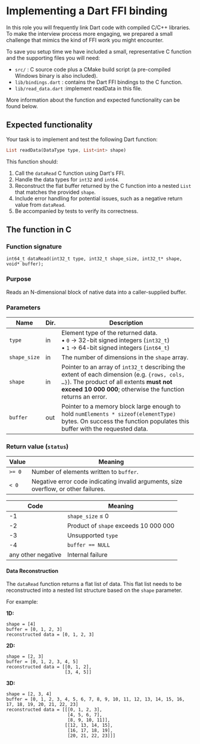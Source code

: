 # Implementing a Dart FFI binding

In this role you will frequently link Dart code with compiled C/C++ libraries. To make the interview process more engaging, we prepared a small challenge that mimics the kind of FFI work you might encounter.

To save you setup time we have included a small, representative C function and the supporting files you will need:
* `src/` : C source code plus a CMake build script (a pre-compiled Windows binary is also included).
* `lib/bindings.dart` : contains the Dart FFI bindings to the C function.
* `lib/read_data.dart` :implement readData in this file.

More information about the function and expected functionality can be found below.

## Expected functionality

Your task is to implement and test the following Dart function:

```dart
List readData(DataType type, List<int> shape)
```

This function should:

1.  Call the `dataRead` C function using Dart's FFI.
2.  Handle the data types for `int32` and `int64`.
3.  Reconstruct the flat buffer returned by the C function into a nested `List` that matches the provided `shape`.
4.  Include error handling for potential issues, such as a negative return value from `dataRead`.
5.  Be accompanied by tests to verify its correctness.


## The function in C

### Function signature

```
int64_t dataRead(int32_t type, int32_t shape_size, int32_t* shape, void* buffer);
```

### Purpose
Reads an N-dimensional block of native data into a caller-supplied buffer.

### Parameters

| Name    | Dir. | Description |
|---------|------|-------------|
| `type`  | in   | Element type of the returned data.<br/>• `0` → 32-bit signed integers (`int32_t`)<br/>• `1` → 64-bit signed integers (`int64_t`) |
| `shape_size` | in | The number of dimensions in the `shape` array. |
| `shape` | in   | Pointer to an array of `int32_t` describing the extent of each dimension (e.g. `{rows, cols, …}`). The product of all extents **must not exceed 10 000 000**; otherwise the function returns an error. |
| `buffer`| out  | Pointer to a memory block large enough to hold `numElements * sizeof(elementType)` bytes. On success the function populates this buffer with the requested data. |

### Return value (`status`)

| Value | Meaning |
|-------|---------|
| `>= 0` | Number of elements written to `buffer`. |
| `< 0`  | Negative error code indicating invalid arguments, size overflow, or other failures. |

| Code | Meaning                               |
|------|---------------------------------------|
| -1   | `shape_size` ≤ 0                      |
| -2   | Product of `shape` exceeds 10 000 000 |
| -3   | Unsupported `type`                   |
| -4   | `buffer == NULL`                      |
| any other negative | Internal failure        |


#### Data Reconstruction

The `dataRead` function returns a flat list of data. This flat list needs to be reconstructed into a nested list structure based on the `shape` parameter.

For example:

**1D:**

```
shape = [4]
buffer = [0, 1, 2, 3]
reconstructed data = [0, 1, 2, 3]
```

**2D:**

```
shape = [2, 3]
buffer = [0, 1, 2, 3, 4, 5]
reconstructed data = [[0, 1, 2],
                      [3, 4, 5]]
```

**3D:**

```
shape = [2, 3, 4]
buffer = [0, 1, 2, 3, 4, 5, 6, 7, 8, 9, 10, 11, 12, 13, 14, 15, 16, 17, 18, 19, 20, 21, 22, 23]
reconstructed data = [[[0, 1, 2, 3],
                       [4, 5, 6, 7],
                       [8, 9, 10, 11]],
                      [[12, 13, 14, 15],
                       [16, 17, 18, 19],
                       [20, 21, 22, 23]]]
```
